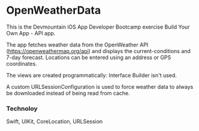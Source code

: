 # OpenWeatherData

This is the Devmountain iOS App Developer Bootcamp exercise Build Your Own App - API app.

The app fetches weather data from the OpenWeather API (https://openweathermap.org/api) and displays the current-conditions and 7-day forecast. Locations can be entered using an address or GPS coordinates.

The views are created programmatically: Interface Builder isn't used.

A custom URLSessionConfiguration is used to force weather data to always be downloaded instead of being read from cache.

### Technoloy

Swift, UIKit, CoreLocation, URLSession
